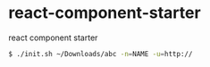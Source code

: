 # react-component-starter
react component starter
```bash
$ ./init.sh ~/Downloads/abc -n=NAME -u=http://
```